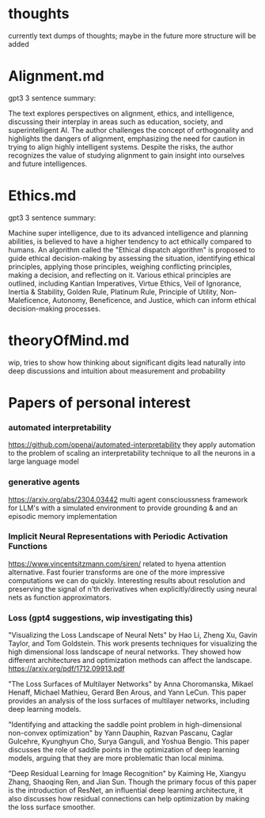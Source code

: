 # thoughts

currently text dumps of thoughts; maybe in the future more structure will be added

# Alignment.md

gpt3 3 sentence summary:

The text explores perspectives on alignment, ethics, and intelligence, discussing their interplay in areas such as education, society, and superintelligent AI. The author challenges the concept of orthogonality and highlights the dangers of alignment, emphasizing the need for caution in trying to align highly intelligent systems. Despite the risks, the author recognizes the value of studying alignment to gain insight into ourselves and future intelligences.


# Ethics.md

gpt3 3 sentence summary:

Machine super intelligence, due to its advanced intelligence and planning abilities, is believed to have a higher tendency to act ethically compared to humans. An algorithm called the "Ethical dispatch algorithm" is proposed to guide ethical decision-making by assessing the situation, identifying ethical principles, applying those principles, weighing conflicting principles, making a decision, and reflecting on it. Various ethical principles are outlined, including Kantian Imperatives, Virtue Ethics, Veil of Ignorance, Inertia & Stability, Golden Rule, Platinum Rule, Principle of Utility, Non-Maleficence, Autonomy, Beneficence, and Justice, which can inform ethical decision-making processes.

# theoryOfMind.md

wip, tries to show how thinking about significant digits lead naturally into deep discussions and intuition about measurement and probability


# Papers of personal interest

### automated interpretability
https://github.com/openai/automated-interpretability
they apply automation to the problem of scaling an interpretability technique to all the neurons in a large language model

### generative agents
https://arxiv.org/abs/2304.03442
multi agent conscioussness framework for LLM's with a simulated environment to provide grounding & and an episodic memory implementation

### Implicit Neural Representations with Periodic Activation Functions
https://www.vincentsitzmann.com/siren/
related to hyena attention alternative. Fast fourier transforms are one of the more impressive computations we can do quickly. Interesting results about resolution and preserving the signal of n'th derivatives when explicitly/directly using neural nets as function approximators.

### Loss (gpt4 suggestions, wip investigating this)
"Visualizing the Loss Landscape of Neural Nets" by Hao Li, Zheng Xu, Gavin Taylor, and Tom Goldstein. This work presents techniques for visualizing the high dimensional loss landscape of neural networks. They showed how different architectures and optimization methods can affect the landscape. https://arxiv.org/pdf/1712.09913.pdf

"The Loss Surfaces of Multilayer Networks" by Anna Choromanska, Mikael Henaff, Michael Mathieu, Gerard Ben Arous, and Yann LeCun. This paper provides an analysis of the loss surfaces of multilayer networks, including deep learning models.

"Identifying and attacking the saddle point problem in high-dimensional non-convex optimization" by Yann Dauphin, Razvan Pascanu, Caglar Gulcehre, Kyunghyun Cho, Surya Ganguli, and Yoshua Bengio. This paper discusses the role of saddle points in the optimization of deep learning models, arguing that they are more problematic than local minima.

"Deep Residual Learning for Image Recognition" by Kaiming He, Xiangyu Zhang, Shaoqing Ren, and Jian Sun. Though the primary focus of this paper is the introduction of ResNet, an influential deep learning architecture, it also discusses how residual connections can help optimization by making the loss surface smoother.





